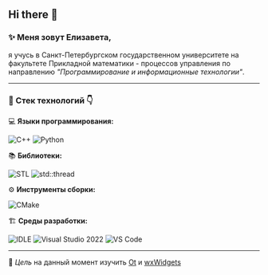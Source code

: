 ## Hi there 👋  

### ✨ Меня зовут Елизавета, 
я учусь в Санкт-Петербургском государственном университете на факультете Прикладной математики - процессов управления по направлению *"Программирование и информационные технологии"*.


---



### 🔨 Стек технологий 👇  

💻 **Языки программирования:**  

![C++](https://img.shields.io/badge/C++-00599C?style=for-the-badge&logo=c%2b%2b&logoColor=white) ![Python](https://img.shields.io/badge/Python-3776AB?style=for-the-badge&logo=python&logoColor=white)


📚 **Библиотеки:**  

![STL](https://img.shields.io/badge/STL-C++-00599C?style=for-the-badge) ![std::thread](https://img.shields.io/badge/std::thread-C++-blue?style=for-the-badge)


⚙️ **Инструменты сборки:**  

![CMake](https://img.shields.io/badge/CMake-064F8C?style=for-the-badge&logo=cmake&logoColor=white)


🏗️ **Среды разработки:**  

![IDLE](https://img.shields.io/badge/IDLE-Python-yellow?style=for-the-badge) ![Visual Studio 2022](https://img.shields.io/badge/Visual%20Studio%202022-5C2D91?style=for-the-badge&logo=visualstudio&logoColor=white) ![VS Code](https://img.shields.io/badge/VS%20Code-007ACC?style=for-the-badge&logo=visual-studio-code&logoColor=white)


---



🎯 *Цель* на данный момент изучить <u>Ot</u> и <u>wxWidgets</u>
